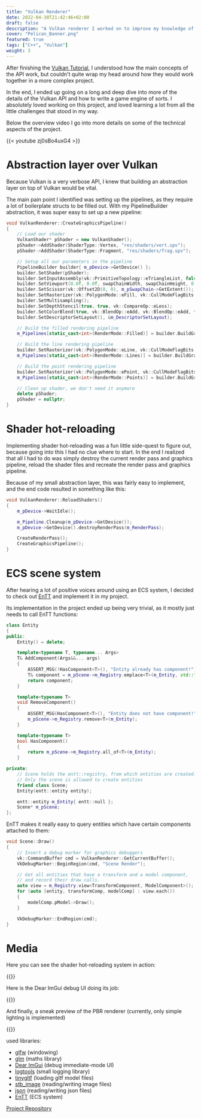 ```yaml
---
title: "Vulkan Renderer"
date: 2022-04-30T21:42:46+02:00
draft: false
description: "A Vulkan renderer I worked on to improve my knowledge of the Vulkan API."
cover: "Pelican_Banner.png"
featured: true
tags: ["C++", "Vulkan"]
weight: 3
---
```


After finishing the [Vulkan Tutorial](https://vulkan-tutorial.com), I understood how the main concepts of the API work, but couldn't quite wrap my head around how they would work together in a more complex project.

In the end, I ended up going on a long and deep dive into more of the details of the Vulkan API and how to write a game engine of sorts.
I absolutely loved working on this project, and loved learning a lot from all the little challenges that stood in my way.

Below the overview video I go into more details on some of the technical aspects of the project.

{{< youtube zj0sBo4uxG4 >}}

# Abstraction layer over Vulkan

Because Vulkan is a very verbose API, I knew that building an abstraction layer on top of Vulkan would be vital.

The main pain point I identified was setting up the pipelines, as they require a lot of boilerplate structs to be filled out.
With my PipelineBuilder abstraction, it was super easy to set up a new pipeline:

```cpp
void VulkanRenderer::CreateGraphicsPipeline()
{
    // Load our shader
    VulkanShader* pShader = new VulkanShader();
    pShader->AddShader(ShaderType::Vertex, "res/shaders/vert.spv");
    pShader->AddShader(ShaderType::Fragment, "res/shaders/frag.spv");

    // Setup all our parameters in the pipeline
    PipelineBuilder builder{ m_pDevice->GetDevice() };
    builder.SetShader(pShader);
    builder.SetInputAssembly(vk::PrimitiveTopology::eTriangleList, false);
    builder.SetViewport(0.0f, 0.0f, swapChainWidth, swapChainHeight, 0.0f, 1.0f);
    builder.SetScissor(vk::Offset2D(0, 0), m_pSwapChain->GetExtent());
    builder.SetRasterizer(vk::PolygonMode::eFill, vk::CullModeFlagBits::eBack);
    builder.SetMultisampling();
    builder.SetDepthStencil(true, true, vk::CompareOp::eLess);
    builder.SetColorBlend(true, vk::BlendOp::eAdd, vk::BlendOp::eAdd, false, vk::LogicOp::eCopy);
    builder.SetDescriptorSetLayout(1, &m_DescriptorSetLayout);

    // Build the filled rendering pipeline
    m_Pipelines[static_cast<int>(RenderMode::Filled)] = builder.BuildGraphics(m_RenderPass);

    // Build the line rendering pipeline
    builder.SetRasterizer(vk::PolygonMode::eLine, vk::CullModeFlagBits::eBack);
    m_Pipelines[static_cast<int>(RenderMode::Lines)] = builder.BuildGraphics(m_RenderPass);

    // Build the point rendering pipeline
    builder.SetRasterizer(vk::PolygonMode::ePoint, vk::CullModeFlagBits::eBack);
    m_Pipelines[static_cast<int>(RenderMode::Points)] = builder.BuildGraphics(m_RenderPass);

    // Clean up shader, we don't need it anymore
    delete pShader;
    pShader = nullptr;
}

```

# Shader hot-reloading

Implementing shader hot-reloading was a fun little side-quest to figure out, because going into this I had no clue where to start.
In the end I realized that all I had to do was simply destroy the current render pass and graphics pipeline, reload the shader files and recreate the render pass and graphics pipeline.

Because of my small abstraction layer, this was fairly easy to implement, and the end code resulted in something like this:

```cpp
void VulkanRenderer::ReloadShaders()
{
	m_pDevice->WaitIdle();

	m_Pipeline.Cleanup(m_pDevice->GetDevice());
	m_pDevice->GetDevice().destroyRenderPass(m_RenderPass);

	CreateRenderPass();
	CreateGraphicsPipeline();
}
```

# ECS scene system

After hearing a lot of positive voices around using an ECS system, I decided to check out [EnTT](https://github.com/skypjack/entt) and implement it in my project.

Its implementation in the project ended up being very trivial, as it mostly just needs to call EnTT functions:

```cpp
class Entity
{
public:
    Entity() = delete;

    template<typename T, typename... Args>
    T& AddComponent(Args&&... args)
    {
        ASSERT_MSG(!HasComponent<T>(), "Entity already has component!");
        T& component = m_pScene->m_Registry.emplace<T>(m_Entity, std::forward<Args>(args)...);
        return component;
    }

    template<typename T>
    void RemoveComponent()
    {
        ASSERT_MSG(HasComponent<T>(), "Entity does not have component!");
        m_pScene->m_Registry.remove<T>(m_Entity);
    }

    template<typename T>
    bool HasComponent()
    {
        return m_pScene->m_Registry.all_of<T>(m_Entity);
    }

private:
    // Scene holds the entt::registry, from which entities are created.
    // Only the scene is allowed to create entities
    friend class Scene;
    Entity(entt::entity entity);

    entt::entity m_Entity{ entt::null };
    Scene* m_pScene;
};
```

EnTT makes it really easy to query entities which have certain components attached to them:

```cpp
void Scene::Draw()
{
    // Insert a debug marker for graphics debuggers
    vk::CommandBuffer cmd = VulkanRenderer::GetCurrentBuffer();
    VkDebugMarker::BeginRegion(cmd, "Scene Render");

    // Get all entities that have a transform and a model component,
    // and record their draw calls.
    auto view = m_Registry.view<TransformComponent, ModelComponent>();
    for (auto [entity, transformComp, modelComp] : view.each())
    {
        modelComp.pModel->Draw();
    }

    VkDebugMarker::EndRegion(cmd);
}
```


# Media

Here you can see the shader hot-reloading system in action:

{{<pagevid src="vid/Pelican_ShaderReload.mp4">}}

Here is the Dear ImGui debug UI doing its job:

{{<pagevid src="vid/Pelican_ImGui.mp4">}}

And finally, a sneak preview of the PBR renderer (currently, only simple lighting is implemented)

{{<pagevid src="vid/Pelican_PBR.mp4">}}


used libraries:

-   [glfw](https://github.com/glfw/glfw) (windowing)
-   [glm](https://github.com/g-truc/glm) (maths library)
-   [Dear ImGui](https://github.com/ocornut/imgui) (debug immediate-mode UI)
-   [logtools](https://github.com/SeppahBaws/logtools) (small logging library)
-   [tinygltf](https://github.com/syoyo/tinygltf) (loading gltf model files)
-   [stb_image](https://github.com/nothings/stb) (reading/writing image files)
-   [json](https://github.com/nlohmann/json) (reading/writing json files)
-   [EnTT](https://github.com/skypjack/entt) (ECS system)

[Project Repository](https://github.com/SeppahBaws/PelicanEngine)

